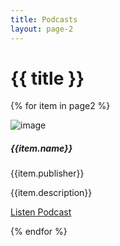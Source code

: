 ```yaml
---
title: Podcasts
layout: page-2
---
```


# {{ title }}

<div class="container mt-5">
  <div class="row row-cols-1 row-cols-md-2 row-cols-lg-3">

{% for item in page2 %}  
  
  <div class="col mb-4">
    <div class="card h-100" >
      <img src="{{ item.images[1].url | url }}" alt=" image" class="card-img-top">
      <div class="card-body">
        <h5 class="card-title my-0">{{item.name}}</h5>
        <time class="item-date small d-block text-muted mb-2" datetime="">{{item.publisher}}</time>
        <p class="card-text">{{item.description}}</p>
        <a href="{{ item.external_urls.spotify }}" class="btn btn-secondary stretched-link" target="_blank">Listen Podcast</a>
      </div>
    </div>
  </div>

{% endfor %}

  </div>

